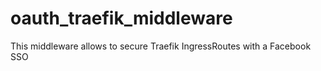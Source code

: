 # oauth_traefik_middleware
This middleware allows to secure Traefik IngressRoutes with a Facebook SSO
